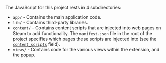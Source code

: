 The JavaScript for this project rests in 4 subdirectories:

- `app/` - Contains the main application code.
- `lib/` - Contains third-party libraries.
- `content/` - Contains content scripts that are injected into web pages on Steam to add functionality. The `manifest.json` file in the root of the project specifies which pages these scripts are injected into (see the [`content_scripts`](https://developer.chrome.com/docs/extensions/reference/manifest/content-scripts) field).
- `views/` - Contains code for the various views within the extension, and the popup.